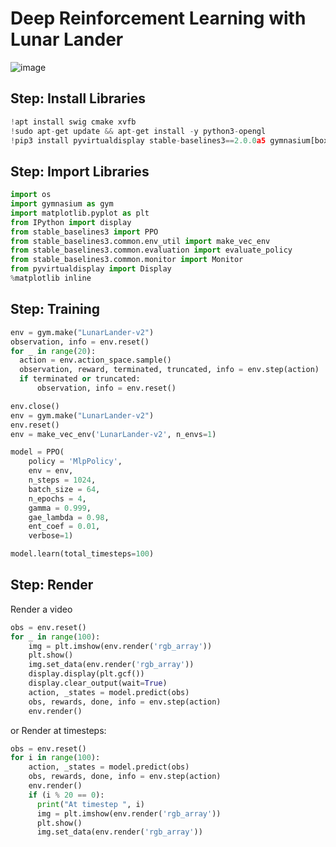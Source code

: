 # Deep Reinforcement Learning with Lunar Lander

![image](https://github.com/hughiephan/DPL/assets/16631121/012cf7da-9497-43f0-a01a-3ba550d61e19)

## Step: Install Libraries

```python
!apt install swig cmake xvfb
!sudo apt-get update && apt-get install -y python3-opengl
!pip3 install pyvirtualdisplay stable-baselines3==2.0.0a5 gymnasium[box2d]==0.28.1
```

## Step: Import Libraries

```python
import os
import gymnasium as gym
import matplotlib.pyplot as plt
from IPython import display
from stable_baselines3 import PPO
from stable_baselines3.common.env_util import make_vec_env
from stable_baselines3.common.evaluation import evaluate_policy
from stable_baselines3.common.monitor import Monitor
from pyvirtualdisplay import Display
%matplotlib inline
```

## Step: Training

```python
env = gym.make("LunarLander-v2")
observation, info = env.reset()
for _ in range(20):
  action = env.action_space.sample()
  observation, reward, terminated, truncated, info = env.step(action)
  if terminated or truncated:
      observation, info = env.reset()

env.close()
env = gym.make("LunarLander-v2")
env.reset()
env = make_vec_env('LunarLander-v2', n_envs=1)

model = PPO(
    policy = 'MlpPolicy',
    env = env,
    n_steps = 1024,
    batch_size = 64,
    n_epochs = 4,
    gamma = 0.999,
    gae_lambda = 0.98,
    ent_coef = 0.01,
    verbose=1)

model.learn(total_timesteps=100)
```

## Step: Render

Render a video

```python
obs = env.reset()
for _ in range(100):
    img = plt.imshow(env.render('rgb_array'))
    plt.show()
    img.set_data(env.render('rgb_array'))
    display.display(plt.gcf())
    display.clear_output(wait=True)
    action, _states = model.predict(obs)
    obs, rewards, done, info = env.step(action)
    env.render()
```

or Render at timesteps:
```python
obs = env.reset()
for i in range(100):
    action, _states = model.predict(obs)
    obs, rewards, done, info = env.step(action)
    env.render()
    if (i % 20 == 0): 
      print("At timestep ", i)
      img = plt.imshow(env.render('rgb_array'))
      plt.show()
      img.set_data(env.render('rgb_array'))
```
